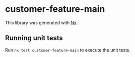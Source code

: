 # customer-feature-main

This library was generated with [Nx](https://nx.dev).

## Running unit tests

Run `nx test customer-feature-main` to execute the unit tests.
